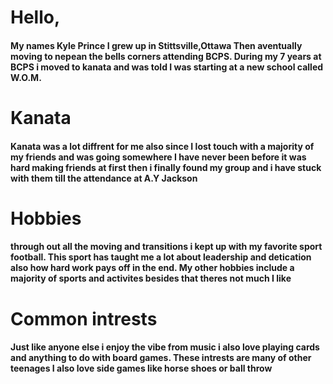 # Hello,
#### My names Kyle Prince I grew up in Stittsville,Ottawa Then aventually moving to nepean the bells corners attending BCPS. During my 7 years at BCPS i moved to kanata and was told I was starting at a new school called W.O.M.   
# Kanata 
#### Kanata was a lot diffrent for me also since I lost touch with a majority of my friends and was going somewhere I have never been before it was hard making friends at first then i finally found my group and i have stuck with them till the attendance at A.Y Jackson   
# Hobbies 
#### through out all the moving and transitions i kept up with my favorite sport football. This sport has taught me a lot about leadership and detication also how hard work pays off in the end. My other hobbies include a majority of sports and activites besides that theres not much I like
# Common intrests 
#### Just like anyone else i enjoy the vibe from music i also love playing cards and anything to do with board games. These intrests are many of other teenages I also love side games like horse shoes or ball throw 
